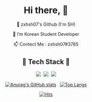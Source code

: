 <div align=center>
<hi>

# Hi there, 👋
  
   👀 zxhsh07's Github (I'm SH)
  
   🌱 I’m Korean Student Developer
  
   📫 Contect Me : zxhsh07#3785
  
</div>

<div align=center>

## 🔹 Tech Stack 🔹

<img src="https://user-images.githubusercontent.com/103869245/163699574-f278e69f-7ebb-4458-b707-533e6352c7ad.png"/></a>&nbsp;
<img src="https://user-images.githubusercontent.com/103869245/163699583-aadd1708-b8c6-48fb-b188-1dd2f4bd5fef.png"/></a>&nbsp;
<img src="https://user-images.githubusercontent.com/103869245/163699587-f9a9253e-5300-4bfb-8521-15d919f353ec.png"/></a>

</div>

<div align=center>

 [![Anurag's GitHub stats](https://github-readme-stats.vercel.app/api?username=zxhsh07&show_icons=true)](https://github.com/anuraghazra/github-readme-stats)&nbsp;&nbsp;
 [![Top Langs](https://github-readme-stats.vercel.app/api/top-langs/?username=zxhsh07&langs_count=8)](https://github.com/anuraghazra/github-readme-stats)
 
</div>

<div align=center>

[![Hits](https://hits.seeyoufarm.com/api/count/incr/badge.svg?url=https%3A%2F%2Fgithub.com%2Fzxhsh07&count_bg=%23C725FF&title_bg=%232122FF&icon=&icon_color=%23E7E7E7&title=hits&edge_flat=true)](https://hits.seeyoufarm.com)

</div>
